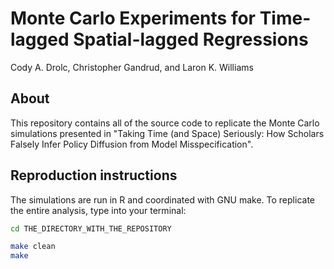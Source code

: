 # Monte Carlo Experiments for Time-lagged Spatial-lagged Regressions

Cody A. Drolc, Christopher Gandrud, and Laron K. Williams

## About 

This repository contains all of the source code to replicate the Monte Carlo simulations presented in "Taking Time (and Space) Seriously:
How Scholars Falsely Infer Policy Diffusion from Model Misspecification".

## Reproduction instructions

The simulations are run in R and coordinated with GNU make. To replicate the entire analysis, type into your terminal:

```bash
cd THE_DIRECTORY_WITH_THE_REPOSITORY

make clean
make
```



